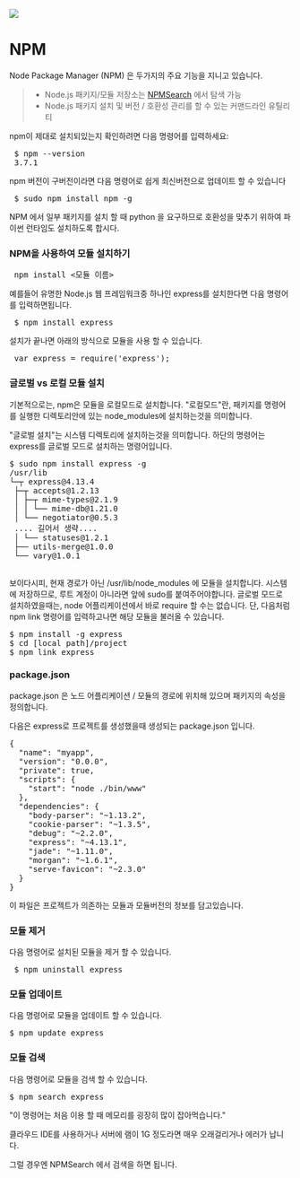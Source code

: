 <img src="https://velopert.com/wp-content/uploads/2016/02/nodejs-2560x1440-1024x576.png"></img>
# NPM

Node Package Manager (NPM) 은 두가지의 주요 기능을 지니고 있습니다.

> * Node.js 패키지/모듈 저장소는 [NPMSearch](https://npmsearch.com/) 에서 탐색 가능 
> * Node.js 패키지 설치 및 버전 / 호환성 관리를 할 수 있는 커맨드라인 유틸리티

npm이 제대로 설치되있는지 확인하려면 다음 명령어를 입력하세요:

<pre>
 $ npm --version
 3.7.1
</pre>

npm 버전이 구버전이라면 다음 명령어로 쉽게 최신버전으로 업데이트 할 수 있습니다

<pre>
 $ sudo npm install npm -g
</pre>

NPM 에서 일부 패키지를 설치 할 때 python 을 요구하므로 호환성을 맞추기 위하여 파이썬 런타임도 설치하도록 합시다.

### NPM을 사용하여 모듈 설치하기

<pre>
 npm install <모듈 이름>
</pre>

예를들어 유명한 Node.js 웹 프레임워크중 하나인 express를 설치한다면 다음 명령어를 입력하면됩니다.

<pre>
 $ npm install express
</pre>

설치가 끝나면 아래의 방식으로 모듈을 사용 할 수 있습니다.

<pre>
 var express = require('express');
</pre>

### 글로벌 vs 로컬 모듈 설치
기본적으로는, npm은 모듈을 로컬모드로 설치합니다. "로컬모드"란, 패키지를 명령어를 실행한 디렉토리안에 있는 node_modules에 설치하는것을 의미합니다.

"글로벌 설치"는 시스템 디렉토리에 설치하는것을 의미합니다.
하단의 명령어는 express를 글로벌 모드로 설치하는 명령어입니다.

<pre>
$ sudo npm install express -g
/usr/lib
└─┬ express@4.13.4
 ├─┬ accepts@1.2.13
 │ ├─┬ mime-types@2.1.9
 │ │ └── mime-db@1.21.0
 │ └── negotiator@0.5.3
 .... 길어서 생략....
 │ └── statuses@1.2.1
 ├── utils-merge@1.0.0
 └── vary@1.0.1
 </pre>
 
보이다시피, 현재 경로가 아닌 /usr/lib/node_modules 에 모듈을 설치합니다.
시스템에 저장하므로, 루트 계정이 아니라면 앞에 sudo를 붙여주어야합니다.
글로벌 모드로 설치하였을때는, node 어플리케이션에서 바로 require 할 수는 없습니다.
단, 다음처럼 npm link 명령어를 입력하고나면 해당 모듈을 불러올 수 있습니다.

<pre>
$ npm install -g express
$ cd [local path]/project
$ npm link express
</pre>

### package.json
package.json 은 노드 어플리케이션 / 모듈의 경로에 위치해 있으며 패키지의 속성을 정의합니다.

다음은 express로 프로젝트를 생성했을때 생성되는 package.json 입니다.

<pre>
{
  "name": "myapp",
  "version": "0.0.0",
  "private": true,
  "scripts": {
    "start": "node ./bin/www"
  },
  "dependencies": {
    "body-parser": "~1.13.2",
    "cookie-parser": "~1.3.5",
    "debug": "~2.2.0",
    "express": "~4.13.1",
    "jade": "~1.11.0",
    "morgan": "~1.6.1",
    "serve-favicon": "~2.3.0"
  }
}
</pre>
이 파일은 프로젝트가 의존하는 모듈과 모듈버전의 정보를 담고있습니다.
 

### 모듈 제거
다음 명령어로 설치된 모듈을 제거 할 수 있습니다.

<pre>
 $ npm uninstall express
</pre>

### 모듈 업데이트
다음 명령어로 모듈을 업데이트 할 수 있습니다.

<pre>
$ npm update express
</pre>

### 모듈 검색
다음 명령어로 모듈을 검색 할 수 있습니다.

<pre>
$ npm search express
</pre>

"이 명령어는 처음 이용 할 때 메모리를 굉장히 많이 잡아먹습니다."

클라우드 IDE를 사용하거나 서버에 램이 1G 정도라면 매우 오래걸리거나 에러가 납니다.

그럴 경우엔 NPMSearch 에서 검색을 하면 됩니다.
